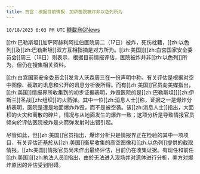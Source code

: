 ```yaml
---
title: 白宫：根据目前情报　加萨医院被炸非以色列所为
---
```

`10/18/2023 6:03 PM UTC` [轉載自GNews](https://gnews.org/articles/1851382)

[[zh:巴勒斯坦]]加萨阿赫利阿拉伯医院周二（17日）被炸，死伤枕藉，[[zh:以色列]]及[[zh:巴勒斯坦]]双方互相指摘是对方所为。[[zh:美国]][[zh:白宫国家安全委员会]]周三（18日）则表示，根据目前情报评估，医院被炸并非[[zh:以色列]]所为，但仍在搜集相关资料。

[[zh:白宫国家安全委员会]]发言人沃森周三在一份声明中称，有关评估是根据对空中图像、截取的讯息和公开的讯息分析後所得。而有[[zh:美国]]官员向美媒指出，[[zh:美国]]情报界所收集到的初步证据表明，炸毁医院的是[[zh:巴勒斯坦]][[zh:伊斯兰]]圣战[[zh:组织]]的火箭弹。其中一位[[zh:消息人士]]称，证据之一是爆炸分析表明，医院是遭是地面爆炸炸毁，而不是被空袭。该[[zh:消息人士]]指出，大面积的火灾和离散的碎片，情况与从地面发生的爆炸一致；这项分析是导致情报官员倾向於评估医院被炸是火箭弹发射时出错引起。

尽管如此，但[[zh:美国]]官员指出，爆炸分析只是情报界正在检验的其中一项项目，有关评估还基於从[[zh:美国]]衞星收集的高空图像和[[zh:以色列]]提供的截取情报。[[zh:美国]]情报官员尚未作出最终评估，目前仍在收集证据。有现任和前任[[zh:美国]][[zh:执法人员]]指出，由於无法进入现场并对遗体进行分析，美方对爆炸原因的评估受到阻碍。
